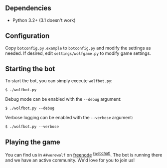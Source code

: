 Dependencies
------------

- Python 3.2+ (3.1 doesn't work)

Configuration
-------------

Copy `botconfig.py.example` to `botconfig.py` and modify the settings as needed.
If desired, edit `settings/wolfgame.py` to modify game settings.

Starting the bot
----------------

To start the bot, you can simply execute `wolfbot.py`:

    $ ./wolfbot.py

Debug mode can be enabled with the `--debug` argument:

    $ ./wolfbot.py --debug

Verbose logging can be enabled with the `--verbose` argument:

    $ ./wolfbot.py --verbose

Playing the game
----------------

You can find us in ``##werewolf`` on [freenode][1] <sup>[(webchat)][2]</sup>. The
bot is running there and we have an active community. We'd love for you to join
us!

[1]: https://freenode.net/
[2]: http://webchat.freenode.net?channels=%23%23werewolf
